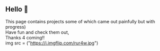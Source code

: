 ## Hello 👋
This page contains projects some of which came out painfully but with progress) <br>
Have fun and check them out, <br>
Thanks 4 coming!! <br>
img src = ("https://i.imgflip.com/rur4w.jpg")

<!--
**hubilya/hubilya** is a ✨ _special_ ✨ repository because its `README.md` (this file) appears on your GitHub profile.

Here are some ideas to get you started:

- 🔭 I’m currently working on ...
- 🌱 I’m currently learning ...
- 👯 I’m looking to collaborate on ...
- 🤔 I’m looking for help with ...
- 💬 Ask me about ...
- 📫 How to reach me: ...
- 😄 Pronouns: ...
- ⚡ Fun fact: ...
-->
